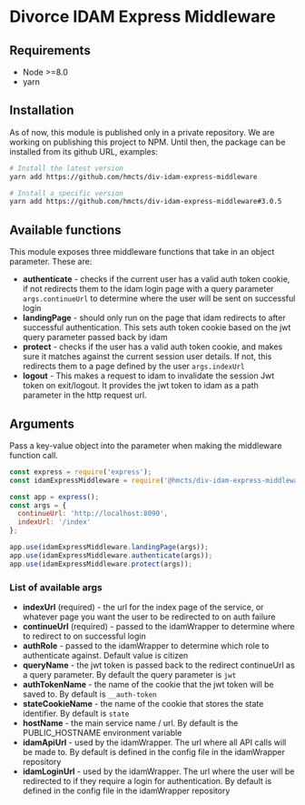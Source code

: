 # Divorce IDAM Express Middleware


## Requirements

* Node >=8.0
* yarn


## Installation

As of now, this module is published only in a private repository.
We are working on publishing this project to NPM.
Until then, the package can be installed from its github URL, examples:

```bash
# Install the latest version
yarn add https://github.com/hmcts/div-idam-express-middleware

# Install a specific version
yarn add https://github.com/hmcts/div-idam-express-middleware#3.0.5
```


## Available functions

This module exposes three middleware functions that take in an object parameter. These are:

* **authenticate** - checks if the current user has a valid auth token cookie, if not redirects them to the idam login page with a query parameter `args.continueUrl` to determine where the user will be sent on successful login
* **landingPage** - should only run on the page that idam redirects to after successful authentication. This sets auth token cookie based on the jwt query parameter passed back by idam
* **protect** - checks if the user has a valid auth token cookie, and makes sure it matches against the current session user details. If not, this redirects them to a page defined by the user `args.indexUrl`
* **logout** - This makes a request to idam to invalidate the session Jwt token on exit/logout. It provides the jwt token to idam as a path parameter in the http request url.


##  Arguments

Pass a key-value object into the parameter when making the middleware function call.

```javascript
const express = require('express');
const idamExpressMiddleware = require('@hmcts/div-idam-express-middleware');

const app = express();
const args = {
  continueUrl: 'http://localhost:8090',
  indexUrl: '/index'
};

app.use(idamExpressMiddleware.landingPage(args));
app.use(idamExpressMiddleware.authenticate(args));
app.use(idamExpressMiddleware.protect(args));
```

### List of available args

* **indexUrl** (required) - the url for the index page of the service, or whatever page you want the user to be redirected to on auth failure
* **continueUrl** (required) - passed to the idamWrapper to determine where to redirect to on successful login
* **authRole** - passed to the idamWrapper to determine which role to authenticate against. Default value is citizen
* **queryName** - the jwt token is passed back to the redirect continueUrl as a query parameter. By default the query parameter is `jwt`
* **authTokenName** - the name of the cookie that the jwt token will be saved to. By default is `__auth-token`
* **stateCookieName** - the name of the cookie that stores the state identifier. By default is `state`
* **hostName** - the main service name / url. By default is the PUBLIC_HOSTNAME environment variable
* **idamApiUrl** - used by the idamWrapper. The url where all API calls will be made to. By default is defined in the config file in the idamWrapper repository
* **idamLoginUrl** - used by the idamWrapper. The url where the user will be redirected to if they require a login for authentication. By default is defined in the config file in the idamWrapper repository
